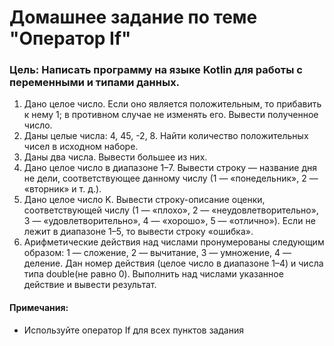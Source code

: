 # Домашнее задание по теме "Оператор If"

### Цель: Написать программу на языке Kotlin для работы с переменными и типами данных.

1. Дано целое число. Если оно является положительным, то прибавить к нему 1; в противном случае не изменять его. Вывести полученное число.
2. Даны целые числа: 4, 45, -2, 8. Найти количество положительных чисел в исходном наборе.
3. Даны два числа. Вывести большее из них.
4. Дано целое число в диапазоне 1–7. Вывести строку — название дня не дели, соответствующее данному числу (1 — «понедельник», 2 — «вторник» и т. д.).
5. Дано целое число K. Вывести строку-описание оценки, соответствующей числу (1 — «плохо», 2 — «неудовлетворительно», 3 — «удовлетворительно», 4 — «хорошо», 5 — «отлично»). Если не лежит в диапазоне 1–5, то вывести строку «ошибка».
6. Арифметические действия над числами пронумерованы следующим образом: 1 — сложение, 2 — вычитание, 3 — умножение, 4 — деление. Дан номер действия (целое число в диапазоне 1–4) и числа типа double(не равно 0). Выполнить над числами указанное действие и вывести результат.


#### Примечания:
- Используйте оператор If для всех пунктов задания